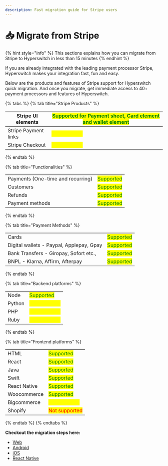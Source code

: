 ```yaml
---
description: Fast migration guide for Stripe users
---
```


# 📥 Migrate from Stripe

{% hint style="info" %}
This sections explains how you can migrate from Stripe to Hyperswitch in less than 15 minutes
{% endhint %}

If you are already integrated with the leading payment processor Stripe, Hyperswitch makes your integration fast, fun and easy.

Below are the products and features of Stripe support for Hyperswitch quick migration. And once you migrate, get immediate access to 40+ payment processors and features of Hyperswitch.

{% tabs %}
{% tab title="Stripe Products" %}


| Stripe UI elements   | <mark style="color:green;">Supported for Payment sheet, Card element and wallet element</mark> |
| -------------------- | ---------------------------------------------------------------------------------------------- |
| Stripe Payment links | <mark style="color:yellow;">Coming soon</mark>                                                 |
| Stripe Checkout      | <mark style="color:yellow;">Coming soon</mark>                                                 |
{% endtab %}

{% tab title="Functionalities" %}


|                                   |                                             |
| --------------------------------- | ------------------------------------------- |
| Payments (One-time and recurring) | <mark style="color:green;">Supported</mark> |
| Customers                         | <mark style="color:green;">Supported</mark> |
| Refunds                           | <mark style="color:green;">Supported</mark> |
| Payment methods                   | <mark style="color:green;">Supported</mark> |
{% endtab %}

{% tab title="Payment Methods" %}


|                                          |                                             |
| ---------------------------------------- | ------------------------------------------- |
| Cards                                    | <mark style="color:green;">Supported</mark> |
| Digital wallets - Paypal, Applepay, Gpay | <mark style="color:green;">Supported</mark> |
| Bank Transfers - Giropay, Sofort etc.,   | <mark style="color:green;">Supported</mark> |
| BNPL - Klarna, Affirm, Afterpay          | <mark style="color:green;">Supported</mark> |
{% endtab %}

{% tab title="Backend platforms" %}


|        |                                                |
| ------ | ---------------------------------------------- |
| Node   | <mark style="color:green;">Supported</mark>    |
| Python | <mark style="color:yellow;">Coming soon</mark> |
| PHP    | <mark style="color:yellow;">Coming soon</mark> |
| Ruby   | <mark style="color:yellow;">Coming soon</mark> |
{% endtab %}

{% tab title="Frontend platforms" %}


|              |                                                |
| ------------ | ---------------------------------------------- |
| HTML         | <mark style="color:green;">Supported</mark>    |
| React        | <mark style="color:green;">Supported</mark>    |
| Java         | <mark style="color:green;">Supported</mark>    |
| Swift        | <mark style="color:green;">Supported</mark>    |
| React Native | <mark style="color:green;">Supported</mark>    |
| Woocommerce  | <mark style="color:green;">Supported</mark>    |
| Bigcommerce  | <mark style="color:yellow;">Coming soon</mark> |
| Shopify      | <mark style="color:red;">Not supported</mark>  |
{% endtab %}
{% endtabs %}

**Checkout the migration steps here:**

* [Web](web.md)
* [Android](android.md)
* [iOS](ios.md)
* [React Native](react-native.md)
